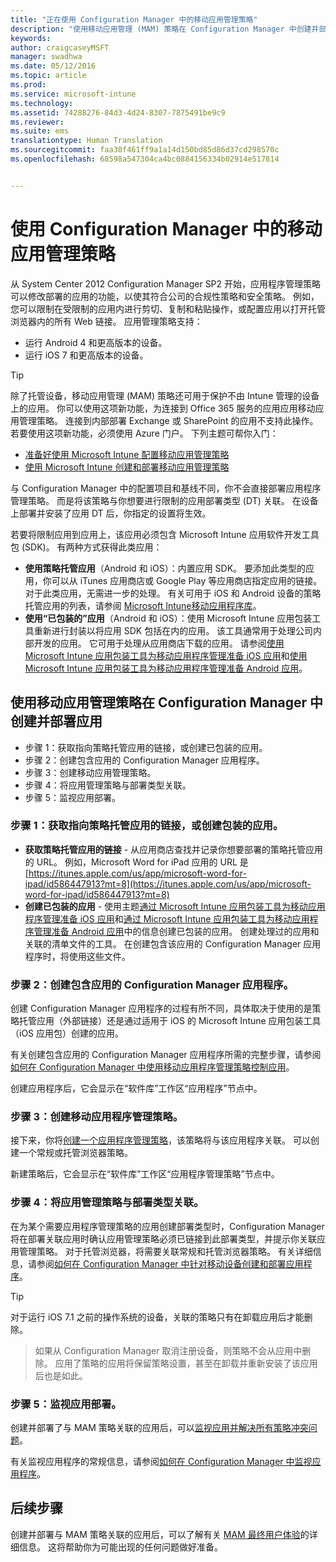 ```yaml
---
title: "正在使用 Configuration Manager 中的移动应用管理策略"
description: "使用移动应用管理 (MAM) 策略在 Configuration Manager 中创建并部署应用。"
keywords: 
author: craigcaseyMSFT
manager: swadhwa
ms.date: 05/12/2016
ms.topic: article
ms.prod: 
ms.service: microsoft-intune
ms.technology: 
ms.assetid: 74288276-84d3-4d24-8307-7875491be9c9
ms.reviewer: 
ms.suite: ems
translationtype: Human Translation
ms.sourcegitcommit: faa30f461ff9a1a14d150bd85d86d37cd298570c
ms.openlocfilehash: 68598a547304ca4bc0884156334b02914e517814


---
```


# 使用 Configuration Manager 中的移动应用管理策略
从 System Center 2012 Configuration Manager SP2 开始，应用程序管理策略可以修改部署的应用的功能，以使其符合公司的合规性策略和安全策略。 例如，您可以限制在受限制的应用内进行剪切、复制和粘贴操作，或配置应用以打开托管浏览器内的所有 Web 链接。 应用管理策略支持：

- 运行 Android 4 和更高版本的设备。
- 运行 iOS 7 和更高版本的设备。

> [!TIP]
> 除了托管设备，移动应用管理 (MAM) 策略还可用于保护不由 Intune 管理的设备上的应用。 你可以使用这项新功能，为连接到 Office 365 服务的应用应用移动应用管理策略。 连接到内部部署 Exchange 或 SharePoint 的应用不支持此操作。
若要使用这项新功能，必须使用 Azure 门户。 下列主题可帮你入门：
- [准备好使用 Microsoft Intune 配置移动应用管理策略](https://docs.microsoft.com/intune/deploy-use/get-ready-to-configure-mobile-app-management-policies-with-microsoft-intune)
- [使用 Microsoft Intune 创建和部署移动应用管理策略](https://docs.microsoft.com/intune/deploy-use/create-and-deploy-mobile-app-management-policies-with-microsoft-intune)

与 Configuration Manager 中的配置项目和基线不同，你不会直接部署应用程序管理策略。 而是将该策略与你想要进行限制的应用部署类型 (DT) 关联。 在设备上部署并安装了应用 DT 后，你指定的设置将生效。

若要将限制应用到应用上，该应用必须包含 Microsoft Intune 应用软件开发工具包 (SDK)。 有两种方式获得此类应用：

- **使用策略托管应用**（Android 和 iOS）：内置应用 SDK。 要添加此类型的应用，你可以从 iTunes 应用商店或 Google Play 等应用商店指定应用的链接。 对于此类应用，无需进一步的处理。 有关可用于 iOS 和 Android 设备的策略托管应用的列表，请参阅 [Microsoft Intune移动应用程序库](https://www.microsoft.com/en-us/cloud-platform/microsoft-intune-partners)。
- **使用“已包装的”应用**（Android 和 iOS）：使用 Microsoft Intune 应用包装工具重新进行封装以将应用 SDK 包括在内的应用。 该工具通常用于处理公司内部开发的应用。 它可用于处理从应用商店下载的应用。 请参阅[使用 Microsoft Intune 应用包装工具为移动应用程序管理准备 iOS 应用](https://docs.microsoft.com/intune/deploy-use/prepare-ios-apps-for-mobile-application-management-with-the-microsoft-intune-app-wrapping-tool)和[使用 Microsoft Intune 应用包装工具为移动应用程序管理准备 Android 应用](https://docs.microsoft.com/intune/deploy-use/prepare-android-apps-for-mobile-application-management-with-the-microsoft-intune-app-wrapping-tool)。

## 使用移动应用管理策略在 Configuration Manager 中创建并部署应用

- 步骤 1：获取指向策略托管应用的链接，或创建已包装的应用。
- 步骤 2：创建包含应用的 Configuration Manager 应用程序。
- 步骤 3：创建移动应用管理策略。
- 步骤 4：将应用管理策略与部署类型关联。
- 步骤 5：监视应用部署。

### 步骤 1：获取指向策略托管应用的链接，或创建包装的应用。
- **获取策略托管应用的链接** - 从应用商店查找并记录你想要部署的策略托管应用的 URL。
例如，Microsoft Word for iPad 应用的 URL 是 [https://itunes.apple.com/us/app/microsoft-word-for-ipad/id586447913?mt=8](https://itunes.apple.com/us/app/microsoft-word-for-ipad/id586447913?mt=8)
- **创建已包装的应用** - 使用主题[通过 Microsoft Intune 应用包装工具为移动应用程序管理准备 iOS 应用](https://docs.microsoft.com/intune/deploy-use/prepare-ios-apps-for-mobile-application-management-with-the-microsoft-intune-app-wrapping-tool)和[通过 Microsoft Intune 应用包装工具为移动应用程序管理准备 Android 应用](https://docs.microsoft.com/intune/deploy-use/prepare-android-apps-for-mobile-application-management-with-the-microsoft-intune-app-wrapping-tool)中的信息创建已包装的应用。 创建处理过的应用和关联的清单文件的工具。 在创建包含该应用的 Configuration Manager 应用程序时，将使用这些文件。

### 步骤 2：创建包含应用的 Configuration Manager 应用程序。
创建 Configuration Manager 应用程序的过程有所不同，具体取决于使用的是策略托管应用（外部链接）还是通过适用于 iOS 的 Microsoft Intune 应用包装工具（iOS 应用包）创建的应用。

有关创建包含应用的 Configuration Manager 应用程序所需的完整步骤，请参阅[如何在 Configuration Manager 中使用移动应用程序管理策略控制应用](https://technet.microsoft.com/library/mt131414.aspx?f=255&MSPPError=-2147217396#BKMK_Step2)。

创建应用程序后，它会显示在“软件库”工作区“应用程序”节点中。

### 步骤 3：创建移动应用程序管理策略。
接下来，你将[创建一个应用程序管理策略](https://technet.microsoft.com/library/mt131414.aspx?f=255&MSPPError=-2147217396#bkmk_step3)，该策略将与该应用程序关联。 可以创建一个常规或托管浏览器策略。

新建策略后，它会显示在“软件库”工作区“应用程序管理策略”节点中。

### 步骤 4：将应用管理策略与部署类型关联。
在为某个需要应用程序管理策略的应用创建部署类型时，Configuration Manager 将在部署关联应用时确认应用管理策略必须已链接到此部署类型，并提示你关联应用管理策略。 对于托管浏览器，将需要关联常规和托管浏览器策略。 有关详细信息，请参阅[如何在 Configuration Manager 中针对移动设备创建和部署应用程序](https://technet.microsoft.com/library/dn469410.aspx)。

> [!TIP]
> 对于运行 iOS 7.1 之前的操作系统的设备，关联的策略只有在卸载应用后才能删除。

> 如果从 Configuration Manager 取消注册设备，则策略不会从应用中删除。 应用了策略的应用将保留策略设置，甚至在卸载并重新安装了该应用后也是如此。


### 步骤 5：监视应用部署。
创建并部署了与 MAM 策略关联的应用后，可以[监视应用并解决所有策略冲突问题](https://technet.microsoft.com/library/mt131414.aspx?f=255&MSPPError=-2147217396#BKMK_Step5)。

有关监视应用程序的常规信息，请参阅[如何在 Configuration Manager 中监视应用程序](https://technet.microsoft.com/library/gg682201.aspx)。

## 后续步骤

创建并部署与 MAM 策略关联的应用后，可以了解有关 [MAM 最终用户体验](end-user-experience-mam.md)的详细信息。 这将帮助你为可能出现的任何问题做好准备。



<!--HONumber=Sep16_HO1-->


